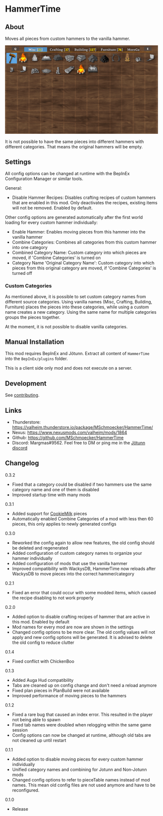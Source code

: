 # HammerTime


## About
Moves all pieces from custom hammers to the vanilla hammer.

![hammertime](https://raw.githubusercontent.com/MSchmoecker/HammerTime/master/Docs/HammerTimePreview.gif)

It is not possible to have the same pieces into different hammers with different categories.
That means the original hammers will be empty.


## Settings
All config options can be changed at runtime with the BepInEx Configuration Manager or similar tools.

General:
- Disable Hammer Recipes: Disables crafting recipes of custom hammers that are enabled in this mod.
  Only deactivates the recipes, existing items will not be removed. Enabled by default.

Other config options are generated automatically after the first world loading for every custom hammer individually:
- Enable Hammer: Enables moving pieces from this hammer into the vanilla hammer
- Combine Categories: Combines all categories from this custom hammer into one category
- Combined Category Name: Custom category into which pieces are moved, if 'Combine Categories' is turned on
- Category Name 'Original Category Name': Custom category into which pieces from this original category are moved, if 'Combine Categories' is turned off


### Custom Categories
As mentioned above, it is possible to set custom category names from different source categories.
Using vanilla names (Misc, Crafting, Building, Furniture) places the pieces into these categories, while using a custom name creates a new category.
Using the same name for multiple categories groups the pieces together.

At the moment, it is not possible to disable vanilla categories.


## Manual Installation
This mod requires BepInEx and Jötunn.
Extract all content of `HammerTime` into the `BepInEx/plugins` folder.

This is a client side only mod and does not execute on a server.


## Development
See [contributing](https://github.com/MSchmoecker/HammerTime/blob/master/CONTRIBUTING.md).


## Links
- Thunderstore: https://valheim.thunderstore.io/package/MSchmoecker/HammerTime/
- Nexus: https://www.nexusmods.com/valheim/mods/1864
- Github: https://github.com/MSchmoecker/HammerTime
- Discord: Margmas#9562. Feel free to DM or ping me in the [Jötunn discord](https://discord.gg/DdUt6g7gyA)


## Changelog
0.3.2
- Fixed that a category could be disabled if two hammers use the same category name and one of them is disabled
- Improved startup time with many mods

0.3.1
- Added support for [CookieMilk](https://valheim.thunderstore.io/package/CookieMilk/) pieces
- Automatically enabled Combine Categories of a mod with less then 60 pieces, this only applies to newly generated configs

0.3.0
- Reworked the config again to allow new features, the old config should be deleted and regenerated
- Added configuration of custom category names to organize your hammer individually
- Added configuration of mods that use the vanilla hammer
- Improved compatibility with WackysDB, HammerTime now reloads after WackysDB to move pieces into the correct hammer/category

0.2.1
- Fixed an error that could occur with some modded items, which caused the recipe disabling to not work properly

0.2.0
- Added option to disable crafting recipes of hammer that are active in this mod. Enabled by default
- Mod names for every mod are now are shown in the settings
- Changed config options to be more clear.
  The old config values will not apply and new config options will be generated.
  It is advised to delete the old config to reduce clutter

0.1.4
- Fixed conflict with ChickenBoo

0.1.3
- Added Auga Hud compatibility
- Tabs are cleaned up on config change and don't need a reload anymore
- Fixed plan pieces in PlanBuild were not available
- Improved performance of moving pieces to the hammers

0.1.2
- Fixed a rare bug that caused an index error. This resulted in the player not being able to spawn
- Fixed tab names were doubled when relogging within the same game session
- Config options can now be changed at runtime, although old tabs are not cleaned up until restart

0.1.1
- Added option to disable moving pieces for every custom hammer individually
- Unified category names and combining for Jotunn and Non-Jotunn mods
- Changed config options to refer to pieceTable names instead of mod names.
  This mean old config files are not used anymore and have to be reconfigured.

0.1.0
- Release
